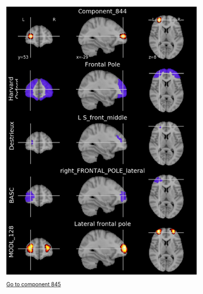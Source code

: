 


![844](preliminary/844.jpg "Component 844")

[Go to component 845](https://parietal-inria.github.io/MODL_atlas/1024/845 "Component 845")